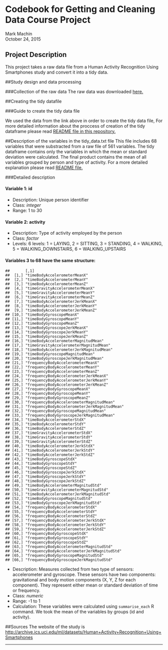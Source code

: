 # Codebook for Getting and Cleaning Data Course Project
Mark Machin  
October 24, 2015  


## Project Description
This project takes a raw data file from a Human Activity Recognition Using Smartphones study and convert it into a tidy data.


##Study design and data processing

###Collection of the raw data
The raw data was downloaded  [here.](https://d396qusza40orc.cloudfront.net/getdata%2Fprojectfiles%2FUCI%20HAR%20Dataset.zip)


##Creating the tidy datafile

###Guide to create the tidy data file

We used the data from the link above in order to create the tidy data file, For more detailed information about the proccess of creation of the tidy dataframe please read [README file in this repository.](https://github.com/kramus/Getting-and-Cleaning-Data-Project/blob/master/README.md)

##Description of the variables in the tidy_data.txt file
This file includes 68 variables that were substracted from a raw file of 561 variables. The tidy dataframe contains only the variables in which the mean or standard deviation were calculated. The final product contains the mean of all variables grouped by person and type of activity. For a more detailed explanation please read [README file.](https://github.com/kramus/Getting-and-Cleaning-Data-Project/blob/master/README.md)



###Detailed description

#### Variable 1: id
- Description: Unique person identifier
- Class: *integer*
- Range:  1 to 30

#### Variable 2: activity
- Description: Type of activity employed by the person
- Class: *factor*
- Levels:  6 levels: 1 = LAYING, 2 = SITTING, 3 = STANDING, 4 = WALKING, 5 = WALKING_DOWNSTAIRS, 6 = WALKING_UPSTAIRS

####
#### Variables 3 to 68 have the same structure:

```
##       [,1]                                        
##  [1,] "timeBodyAccelerometerMeanX"                
##  [2,] "timeBodyAccelerometerMeanY"                
##  [3,] "timeBodyAccelerometerMeanZ"                
##  [4,] "timeGravityAccelerometerMeanX"             
##  [5,] "timeGravityAccelerometerMeanY"             
##  [6,] "timeGravityAccelerometerMeanZ"             
##  [7,] "timeBodyAccelerometerJerkMeanX"            
##  [8,] "timeBodyAccelerometerJerkMeanY"            
##  [9,] "timeBodyAccelerometerJerkMeanZ"            
## [10,] "timeBodyGyroscopeMeanX"                    
## [11,] "timeBodyGyroscopeMeanY"                    
## [12,] "timeBodyGyroscopeMeanZ"                    
## [13,] "timeBodyGyroscopeJerkMeanX"                
## [14,] "timeBodyGyroscopeJerkMeanY"                
## [15,] "timeBodyGyroscopeJerkMeanZ"                
## [16,] "timeBodyAccelerometerMagnitudMean"         
## [17,] "timeGravityAccelerometerMagnitudMean"      
## [18,] "timeBodyAccelerometerJerkMagnitudMean"     
## [19,] "timeBodyGyroscopeMagnitudMean"             
## [20,] "timeBodyGyroscopeJerkMagnitudMean"         
## [21,] "frequencyBodyAccelerometerMeanX"           
## [22,] "frequencyBodyAccelerometerMeanY"           
## [23,] "frequencyBodyAccelerometerMeanZ"           
## [24,] "frequencyBodyAccelerometerJerkMeanX"       
## [25,] "frequencyBodyAccelerometerJerkMeanY"       
## [26,] "frequencyBodyAccelerometerJerkMeanZ"       
## [27,] "frequencyBodyGyroscopeMeanX"               
## [28,] "frequencyBodyGyroscopeMeanY"               
## [29,] "frequencyBodyGyroscopeMeanZ"               
## [30,] "frequencyBodyAccelerometerMagnitudMean"    
## [31,] "frequencyBodyAccelerometerJerkMagnitudMean"
## [32,] "frequencyBodyGyroscopeMagnitudMean"        
## [33,] "frequencyBodyGyroscopeJerkMagnitudMean"    
## [34,] "timeBodyAccelerometerStdX"                 
## [35,] "timeBodyAccelerometerStdY"                 
## [36,] "timeBodyAccelerometerStdZ"                 
## [37,] "timeGravityAccelerometerStdX"              
## [38,] "timeGravityAccelerometerStdY"              
## [39,] "timeGravityAccelerometerStdZ"              
## [40,] "timeBodyAccelerometerJerkStdX"             
## [41,] "timeBodyAccelerometerJerkStdY"             
## [42,] "timeBodyAccelerometerJerkStdZ"             
## [43,] "timeBodyGyroscopeStdX"                     
## [44,] "timeBodyGyroscopeStdY"                     
## [45,] "timeBodyGyroscopeStdZ"                     
## [46,] "timeBodyGyroscopeJerkStdX"                 
## [47,] "timeBodyGyroscopeJerkStdY"                 
## [48,] "timeBodyGyroscopeJerkStdZ"                 
## [49,] "timeBodyAccelerometerMagnitudStd"          
## [50,] "timeGravityAccelerometerMagnitudStd"       
## [51,] "timeBodyAccelerometerJerkMagnitudStd"      
## [52,] "timeBodyGyroscopeMagnitudStd"              
## [53,] "timeBodyGyroscopeJerkMagnitudStd"          
## [54,] "frequencyBodyAccelerometerStdX"            
## [55,] "frequencyBodyAccelerometerStdY"            
## [56,] "frequencyBodyAccelerometerStdZ"            
## [57,] "frequencyBodyAccelerometerJerkStdX"        
## [58,] "frequencyBodyAccelerometerJerkStdY"        
## [59,] "frequencyBodyAccelerometerJerkStdZ"        
## [60,] "frequencyBodyGyroscopeStdX"                
## [61,] "frequencyBodyGyroscopeStdY"                
## [62,] "frequencyBodyGyroscopeStdZ"                
## [63,] "frequencyBodyAccelerometerMagnitudStd"     
## [64,] "frequencyBodyAccelerometerJerkMagnitudStd" 
## [65,] "frequencyBodyGyroscopeMagnitudStd"         
## [66,] "frequencyBodyGyroscopeJerkMagnitudStd"
```
- Description: Measures collected from two type of sensors: accelerometer and gyroscope. These sensors have two components: gravitational and body motion components (X, Y, Z for each component). They represent either mean or standard deviation of time or frequency.
- Class: *numeric*
- Range:  -1 to 1
- Calculation: These variables were calculated using `summarise_each` R command. We took the mean of the variables by groups (id and activity). 

##Sources
The website of the study is http://archive.ics.uci.edu/ml/datasets/Human+Activity+Recognition+Using+Smartphones

****

